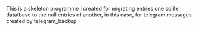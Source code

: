 This is a skeleton programme I created for migrating entries one sqlite datatbase to the null entries of another, in this case, 
for telegram messages created by telegram_backup
